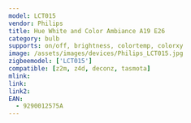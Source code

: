 ```yaml
---
model: LCT015
vendor: Philips
title: Hue White and Color Ambiance A19 E26
category: bulb
supports: on/off, brightness, colortemp, colorxy
image: /assets/images/devices/Philips_LCT015.jpg
zigbeemodel: ['LCT015'] 
compatible: [z2m, z4d, deconz, tasmota]
mlink: 
link: 
link2: 
EAN: 
  - 9290012575A
---
```


